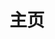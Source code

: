 ---
home: true
layout: BlogHome
icon: material-symbols:home-rounded
title: 主页
heroImage: NyanCat.gif
heroText: NekoBlog
heroFullScreen: true
bgImage: https://img.picgo.net/2024/09/07/ee616e79d7910502b35cfff3232b67091503002ae4b9bf348ea29d.png
bgImageDark: https://img.picgo.net/2024/09/07/536b9ee68eb212bfdb0cc47d5740e35f1503006f897fca4ceec932.jpg
tagline: ヾ(≧▽≦*)o 什么都想做馁喵~
# projects:
#   - icon: project
#     name: 项目名称
#     desc: 项目详细描述
#     link: https://你的项目链接

#   - icon: link
#     name: 链接名称
#     desc: 链接详细描述
#     link: https://链接地址

#   - icon: book
#     name: 书籍名称
#     desc: 书籍详细描述
#     link: https://你的书籍链接

#   - icon: article
#     name: 文章名称
#     desc: 文章详细描述
#     link: https://你的文章链接

#   - icon: friend
#     name: 伙伴名称
#     desc: 伙伴详细介绍
#     link: https://你的伙伴链接

#   - icon: https://theme-hope-assets.vuejs.press/logo.svg
#     name: 自定义项目
#     desc: 自定义详细介绍
#     link: https://你的自定义链接

---